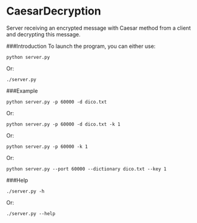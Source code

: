 CaesarDecryption
================

Server receiving an encrypted message with Caesar method from a client and decrypting this message.

###Introduction
To launch the program, you can either use:

	python server.py 

Or:

	./server.py

###Example

	python server.py -p 60000 -d dico.txt

Or:

	python server.py -p 60000 -d dico.txt -k 1
	
Or:

	python server.py -p 60000 -k 1
	
Or:

	python server.py --port 60000 --dictionary dico.txt --key 1


	

###Help

	./server.py -h
	
Or:

	./server.py --help
	